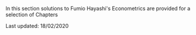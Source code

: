 In this section solutions to Fumio Hayashi's Econometrics are provided for a selection of Chapters

Last updated: 18/02/2020
